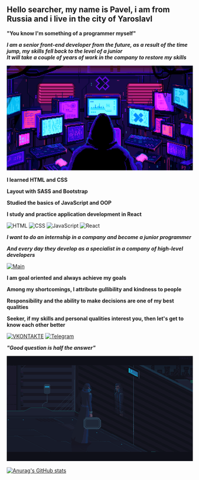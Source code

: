 ## Hello searcher, my name is Pavel, i am from Russia and i live in the city of Yaroslavl
**"You know I'm something of a programmer myself"**

***I am a senior front-end developer from the future, as a result of the time jump, my skills fell back to the level of a junior   
It will take a couple of years of work in the company to restore my skills***

[![Header](https://github.com/xxittacion/xxittacion/blob/main/assets/Header.gif)](https://github.com/xxittacion)

**I learned HTML and CSS**

**Layout with SASS and Bootstrap**

**Studied the basics of JavaScript and OOP**

**I study and practice application development in React**


![HTML](https://img.shields.io/badge/-HTML-blueviolet?style=for-the-badge&logo=HTML5)
![CSS](https://img.shields.io/badge/-CSS-blueviolet?style=for-the-badge&logo=CSS3)
![JavaScript](https://img.shields.io/badge/-JavaScript-blueviolet?style=for-the-badge&logo=JavaScript)
![React](https://img.shields.io/badge/-React-blueviolet?style=for-the-badge&logo=React)

***I want to do an internship in a company and become a junior programmer***

***And every day they develop as a specialist in a company of high-level developers***

[![Main](https://github.com/xxittacion/xxittacion/blob/main/assets/Main.gif)](https://github.com/xxittacion)

**I am goal oriented and always achieve my goals**

**Among my shortcomings, I attribute gullibility and kindness to people**

**Responsibility and the ability to make decisions are one of my best qualities**

**Seeker, if my skills and personal qualities interest you, then let's get to know each other better**

[![VKONTAKTE](https://img.shields.io/badge/-VKONTAKTE-black?style=for-the-badge&logo=Vk&logoColor=4F7DB3)](https://vk.com/id148166498)
[![Telegram](https://img.shields.io/badge/-Telegram-black?style=for-the-badge&logo=Telegram&logoColor=27AOD9)](https://t.me/xxittacion)

***"Good question is half the answer"***

[![Footer](https://github.com/xxittacion/xxittacion/blob/main/assets/Footer.gif)](https://github.com/xxittacion)

[![Anurag's GitHub stats](https://github-readme-stats.vercel.app/api?username=xxittacion&hide=contribs,issues&show_icons=true&theme=material-palenight&border_radius=10px)](https://github.com/xxittacion?tab=repositories)
